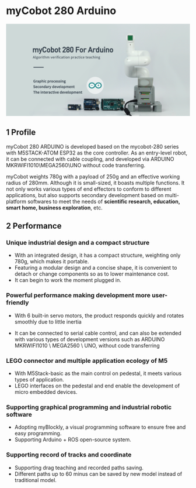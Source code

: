 # myCobot 280 Arduino

![main](../../resourse/2-serialproduct/2.1-280/Arduino/280arduino.png) 

## 1 Profile

myCobot 280 ARDUINO is developed based on the mycobot-280 series with M5STACK-ATOM ESP32 as the core controller. As an entry-level robot, it can be connected with cable coupling, and developed via ARDUINO MKRWIFI1010\MEGA2560\UNO  without code transferring.

myCobot weights 780g with a payload of 250g and an effective working radius of 280mm. Although it is small-sized, it boasts multiple functions. It not only works various types of end effectors to conform to different applications, but also supports secondary development based on multi-platform softwares to meet the needs of **scientific research, education, smart home, business exploration**, etc.

## 2 Performance

### Unique industrial design and a compact structure

-   With an integrated design, it has a compact structure, weighting only 780g, which makes it portable.
-   Featuring a modular design and a concise shape, it is convenient to detach or change components so as to lower maintenance cost.
-   It can begin to work the moment plugged in.

### Powerful performance making development more user-friendly

- With 6 built-in servo motors, the product responds quickly and rotates smoothly due to little inertia

- It can be connected to serial cable control, and can also be extended with various types of development versions such as ARDUINO MKRWIFI1010 \ MEGA2560 \ UNO, without code transferring

### LEGO connector and multiple application ecology of M5

-   With M5Stack-basic as the main control on pedestal, it meets various types of application.
-   LEGO interfaces on the pedestal and end enable the development of micro embedded devices.

### Supporting graphical programming and industrial robotic software

-   Adopting myBlockly, a visual programming software to ensure free and easy programming.
-   Supporting Arduino + ROS open-source system.

### Supporting record of tracks and coordinate

- Supporting drag teaching and recorded paths saving.
- Different paths up to 60 minus can be saved by new model instead of traditional model. 

 